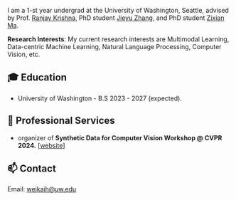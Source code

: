 I am a 1-st year undergrad at the University of Washington, Seattle, advised by Prof. [Ranjay Krishna](http://www.ranjaykrishna.com/index.html), PhD student [Jieyu Zhang](https://jieyuz2.github.io/), and PhD student [Zixian Ma](https://zixianma.github.io/).

**Research Interests**: My current research interests are Multimodal Learning, Data-centric Machine Learning, Natural Language Processing, Computer Vision, etc.

## 🎓 Education
- University of Washington - B.S  2023 - 2027 (expected). 

## 📍 Professional Services
- organizer of **Synthetic Data for Computer Vision Workshop @ CVPR 2024.** [[website](https://syndata4cv.github.io/)]

## 📫 Contact
Email: weikaih@uw.edu
